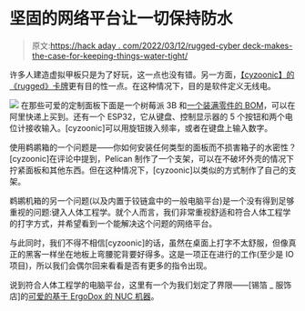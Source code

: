 # 坚固的网络平台让一切保持防水

> 原文:[https://hack aday . com/2022/03/12/rugged-cyber deck-makes-the-case-for-keeping-things-water-tight/](https://hackaday.com/2022/03/12/rugged-cyberdeck-makes-the-case-for-keeping-things-water-tight/)

许多人建造虚拟甲板只是为了好玩，这一点也没有错。另一方面，[【cyzoonic】的《rugged》卡牌](https://hackaday.io/project/183892-cyberdeck1)更有目的性一点。在这种情况下，目的是软件定义无线电。

[![](../Images/1377a2000b7f7f7f747af698ad936c1e.png)](https://hackaday.com/wp-content/uploads/2022/03/rugged-cyberdeck-inner.jpg) 在那些可爱的定制面板下面是一个树莓派 3B 和[一个装满零件的 BOM](https://github.com/CyZooNiC/cyberdeck)，可以在阿里快递上买到。还有一个 ESP32，它从键盘、控制显示器的 5 个按钮和两个电位计接收输入。[cyzoonic]可以用旋钮拨入频率，或者在键盘上输入数字。

使用鹈鹕箱的一个问题是——你如何安装任何类型的面板而不损害箱子的水密性？[cyzoonic]在评论中提到，Pelican 制作了一个支架，可以在不破坏外壳的情况下拧紧面板和其他东西。但在这种情况下，[cyzoonic]以类似的方式制作了自己的支架。

鹈鹕机箱的另一个问题(以及内置于铰链盒中的一般电脑平台)是一个没有得到足够重视的问题:键入人体工程学。就个人而言，我们非常重视舒适和符合人体工程学的打字方式，并希望看到一个能解决这个问题的网络平台。

与此同时，我们不得不相信[cyzoonic]的话，虽然在桌面上打字不太舒服，但像真正的黑客一样坐在地板上弯腰驼背要好得多。这是一项正在进行的工作(至少是 IO 项目)，所以我们会偶尔回来看看是否有更多的指令出现。

说到符合人体工程学的电脑平台，这里有一个为我们划定了界限——[锡箔 _ 服饰店]的[可爱的基于 ErgoDox 的 NUC 机器](https://hackaday.com/2019/12/24/advancing-the-state-of-cyberdeck-technology/)。